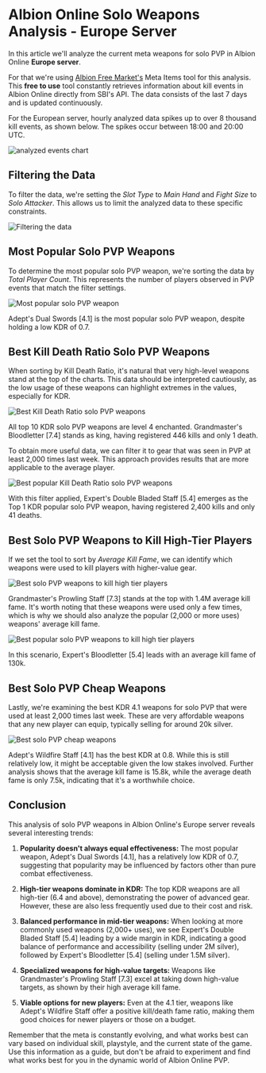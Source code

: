 <!--
title: "Albion Online Solo Weapons Analysis - Europe"
summary: "An analysis of the current meta solo weapons in the Albion Online European Server."
author: "Albion Free Market"
date: "2024-07-23"
category: "article"
tags: ["meta", "solo"]
-->

# Albion Online Solo Weapons Analysis - Europe Server

In this article we'll analyze the current meta weapons for solo PVP in Albion Online **Europe server**.

For that we're using [Albion Free Market's](https://albionfreemarket.com) Meta Items tool for this analysis. This **free to use** tool constantly retrieves information about kill events in Albion Online directly from SBI's API. The data consists of the last 7 days and is updated continuously.

For the European server, hourly analyzed data spikes up to over 8 thousand kill events, as shown below. The spikes occur between 18:00 and 20:00 UTC.

![analyzed events chart](https://raw.githubusercontent.com/JPCodeCraft/AlbionFreeMarketTutorials/main/articles/metaItems/20240723-top-solo-europe/image.png)

## Filtering the Data

To filter the data, we're setting the _Slot Type_ to _Main Hand_ and _Fight Size_ to _Solo Attacker_. This allows us to limit the analyzed data to these specific constraints.

![Filtering the data](https://raw.githubusercontent.com/JPCodeCraft/AlbionFreeMarketTutorials/main/articles/metaItems/20240723-top-solo-europe/image-2.png)

## Most Popular Solo PVP Weapons

To determine the most popular solo PVP weapon, we're sorting the data by _Total Player Count_. This represents the number of players observed in PVP events that match the filter settings.

![Most popular solo PVP weapon](https://raw.githubusercontent.com/JPCodeCraft/AlbionFreeMarketTutorials/main/articles/metaItems/20240723-top-solo-europe/image-1.png)

Adept's Dual Swords [4.1] is the most popular solo PVP weapon, despite holding a low KDR of 0.7.

## Best Kill Death Ratio Solo PVP Weapons

When sorting by Kill Death Ratio, it's natural that very high-level weapons stand at the top of the charts. This data should be interpreted cautiously, as the low usage of these weapons can highlight extremes in the values, especially for KDR.

![Best Kill Death Ratio solo PVP weapons](https://raw.githubusercontent.com/JPCodeCraft/AlbionFreeMarketTutorials/main/articles/metaItems/20240723-top-solo-europe/image-3.png)

All top 10 KDR solo PVP weapons are level 4 enchanted. Grandmaster's Bloodletter [7.4] stands as king, having registered 446 kills and only 1 death.

To obtain more useful data, we can filter it to gear that was seen in PVP at least 2,000 times last week. This approach provides results that are more applicable to the average player.

![Best popular Kill Death Ratio solo PVP weapons](https://raw.githubusercontent.com/JPCodeCraft/AlbionFreeMarketTutorials/main/articles/metaItems/20240723-top-solo-europe/image-4.png)

With this filter applied, Expert's Double Bladed Staff [5.4] emerges as the Top 1 KDR popular solo PVP weapon, having registered 2,400 kills and only 41 deaths.

## Best Solo PVP Weapons to Kill High-Tier Players

If we set the tool to sort by _Average Kill Fame_, we can identify which weapons were used to kill players with higher-value gear.

![Best solo PVP weapons to kill high tier players](https://raw.githubusercontent.com/JPCodeCraft/AlbionFreeMarketTutorials/main/articles/metaItems/20240723-top-solo-europe/image-5.png)

Grandmaster's Prowling Staff [7.3] stands at the top with 1.4M average kill fame. It's worth noting that these weapons were used only a few times, which is why we should also analyze the popular (2,000 or more uses) weapons' average kill fame.

![Best popular solo PVP weapons to kill high tier players](https://raw.githubusercontent.com/JPCodeCraft/AlbionFreeMarketTutorials/main/articles/metaItems/20240723-top-solo-europe/image-6.png)

In this scenario, Expert's Bloodletter [5.4] leads with an average kill fame of 130k.

## Best Solo PVP Cheap Weapons

Lastly, we're examining the best KDR 4.1 weapons for solo PVP that were used at least 2,000 times last week. These are very affordable weapons that any new player can equip, typically selling for around 20k silver.

![Best solo PVP cheap weapons](https://raw.githubusercontent.com/JPCodeCraft/AlbionFreeMarketTutorials/main/articles/metaItems/20240723-top-solo-europe/image-7.png)

Adept's Wildfire Staff [4.1] has the best KDR at 0.8. While this is still relatively low, it might be acceptable given the low stakes involved. Further analysis shows that the average kill fame is 15.8k, while the average death fame is only 7.5k, indicating that it's a worthwhile choice.

## Conclusion

This analysis of solo PVP weapons in Albion Online's Europe server reveals several interesting trends:

1. **Popularity doesn't always equal effectiveness:** The most popular weapon, Adept's Dual Swords [4.1], has a relatively low KDR of 0.7, suggesting that popularity may be influenced by factors other than pure combat effectiveness.

2. **High-tier weapons dominate in KDR:** The top KDR weapons are all high-tier (6.4 and above), demonstrating the power of advanced gear. However, these are also less frequently used due to their cost and risk.

3. **Balanced performance in mid-tier weapons:** When looking at more commonly used weapons (2,000+ uses), we see Expert's Double Bladed Staff [5.4] leading by a wide margin in KDR, indicating a good balance of performance and accessibility (selling under 2M silver), followed by Expert's Bloodletter [5.4] (selling under 1.5M silver). 

4. **Specialized weapons for high-value targets:** Weapons like Grandmaster's Prowling Staff [7.3] excel at taking down high-value targets, as shown by their high average kill fame.

5. **Viable options for new players:** Even at the 4.1 tier, weapons like Adept's Wildfire Staff offer a positive kill/death fame ratio, making them good choices for newer players or those on a budget.

Remember that the meta is constantly evolving, and what works best can vary based on individual skill, playstyle, and the current state of the game. Use this information as a guide, but don't be afraid to experiment and find what works best for you in the dynamic world of Albion Online PVP.